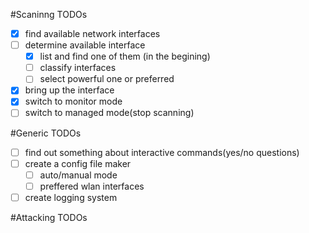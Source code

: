 #Scaninng TODOs
- [x] find available network interfaces
- [ ] determine available interface
	- [x] list and find one of them (in the begining)
	- [ ] classify interfaces
	- [ ] select powerful one or preferred
- [x] bring up the interface
- [x] switch to monitor mode
- [ ] switch to managed mode(stop scanning)

#Generic TODOs
- [ ] find out something about interactive commands(yes/no questions)
- [ ] create a config file maker
	- [ ] auto/manual mode
	- [ ] preffered wlan interfaces
- [ ] create logging system

#Attacking TODOs
